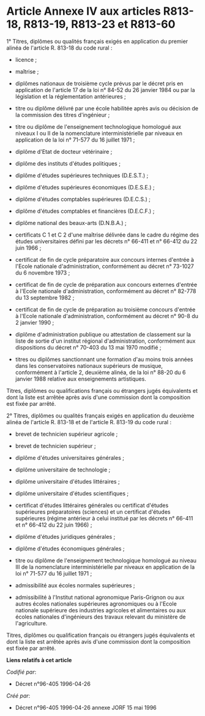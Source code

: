 # Article Annexe IV aux articles R813-18, R813-19, R813-23 et R813-60

1° Titres, diplômes ou qualités français exigés en application du premier alinéa de l'article R. 813-18 du code rural :

- licence ;

- maîtrise ;

- diplômes nationaux de troisième cycle prévus par le décret pris en application de l'article 17 de la loi n° 84-52 du 26
janvier 1984 ou par la législation et la réglementation antérieures ;

- titre ou diplôme délivré par une école habilitée après avis ou décision de la commission des titres d'ingénieur ;

- titre ou diplôme de l'enseignement technologique homologué aux niveaux I ou II de la nomenclature interministérielle par
niveaux en application de la loi n° 71-577 du 16 juillet 1971 ;

- diplôme d'Etat de docteur vétérinaire ;

- diplôme des instituts d'études politiques ;

- diplôme d'études supérieures techniques (D.E.S.T.) ;

- diplôme d'études supérieures économiques (D.E.S.E.) ;

- diplôme d'études comptables supérieures (D.E.C.S.) ;

- diplôme d'études comptables et financières (D.E.C.F.) ;

- diplôme national des beaux-arts (D.N.B.A.) ;

- certificats C 1 et C 2 d'une maîtrise délivrée dans le cadre du régime des études universitaires défini par les décrets n°
66-411 et n° 66-412 du 22 juin 1966 ;

- certificat de fin de cycle préparatoire aux concours internes d'entrée à l'Ecole nationale d'administration, conformément
au décret n° 73-1027 du 6 novembre 1973 ;

- certificat de fin de cycle de préparation aux concours externes d'entrée à l'Ecole nationale d'administration, conformément
au décret n° 82-778 du 13 septembre 1982 ;

- certificat de fin de cycle de préparation au troisième concours d'entrée à l'Ecole nationale d'administration, conformément
au décret n° 90-8 du 2 janvier 1990 ;

- diplôme d'administration publique ou attestation de classement sur la liste de sortie d'un institut régional
d'administration, conformément aux dispositions du décret n° 70-403 du 13 mai 1970 modifié ;

- titres ou diplômes sanctionnant une formation d'au moins trois années dans les conservatoires nationaux supérieurs de
musique, conformément à l'article 2, deuxième alinéa, de la loi n° 88-20 du 6 janvier 1988 relative aux enseignements
artistiques.

Titres, diplômes ou qualifications français ou étrangers jugés équivalents et dont la liste est arrêtée après avis d'une
commission dont la composition est fixée par arrêté.

2° Titres, diplômes ou qualités français exigés en application du deuxième alinéa de l'article R. 813-18 et de l'article R.
813-19 du code rural :

- brevet de technicien supérieur agricole ;

- brevet de technicien supérieur ;

- diplôme d'études universitaires générales ;

- diplôme universitaire de technologie ;

- diplôme universitaire d'études littéraires ;

- diplôme universitaire d'études scientifiques ;

- certificat d'études littéraires générales ou certificat d'études supérieures préparatoires (sciences) et un certificat
d'études supérieures (régime antérieur à celui institué par les décrets n° 66-411 et n° 66-412 du 22 juin 1966) ;

- diplôme d'études juridiques générales ;

- diplôme d'études économiques générales ;

- titre ou diplôme de l'enseignement technologique homologué au niveau III de la nomenclature interministérielle par niveaux
en application de la loi n° 71-577 du 16 juillet 1971 ;

- admissibilité aux écoles normales supérieures ;

- admissibilité à l'Institut national agronomique Paris-Grignon ou aux autres écoles nationales supérieures agronomiques ou à
l'Ecole nationale supérieure des industries agricoles et alimentaires ou aux écoles nationales d'ingénieurs des travaux
relevant du ministère de l'agriculture.

Titres, diplômes ou qualification français ou étrangers jugés équivalents et dont la liste est arrêtée après avis d'une
commission dont la composition est fixée par arrêté.

**Liens relatifs à cet article**

_Codifié par_:

  - Décret n°96-405 1996-04-26

_Créé par_:

  - Décret n°96-405 1996-04-26 annexe JORF 15 mai 1996
